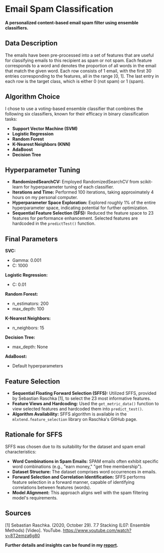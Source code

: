 # Email Spam Classification

**A personalized content-based email spam filter using ensemble classifiers.**

## Data Description

The emails have been pre-processed into a set of features that are useful for classifying emails to this recipient as spam or not spam. Each feature corresponds to a word and denotes the proportion of all words in the email that match the given word. Each row consists of 1 email, with the first 30 entries corresponding to the features, all in the range [0, 1]. The last entry in each row is the target class, which is either 0 (not spam) or 1 (spam).

## Algorithm Choice

I chose to use a voting-based ensemble classifier that combines the following six classifiers, known for their efficacy in binary classification tasks:

- **Support Vector Machine (SVM)**
- **Logistic Regression**
- **Random Forest**
- **K-Nearest Neighbors (KNN)**
- **AdaBoost**
- **Decision Tree**

## Hyperparameter Tuning

- **RandomizedSearchCV:** Employed RandomizedSearchCV from scikit-learn for hyperparameter tuning of each classifier.
- **Iterations and Time:** Performed 100 iterations, taking approximately 4 hours on my personal computer.
- **Hyperparameter Space Exploration:** Explored roughly 1% of the entire hyperparameter space, indicating potential for further optimization.
- **Sequential Feature Selection (SFS):** Reduced the feature space to 23 features for performance enhancement. Selected features are hardcoded in the `predictTest()` function.

## Final Parameters

**SVC:**

- Gamma: 0.001
- C: 1000

**Logistic Regression:**

- C: 0.01

**Random Forest:**

- n_estimators: 200
- max_depth: 100

**K-Nearest Neighbors:**

- n_neighbors: 15

**Decision Tree:**

- max_depth: None

**AdaBoost:**

- Default hyperparameters

## Feature Selection

- **Sequential Floating Forward Selection (SFFS):** Utilized SFFS, provided by Sebastian Raschka [1], to select the 23 most informative features.
- **Feature Views and Hardcoding:** Used the `get_metric_data()` function to view selected features and hardcoded them into `predict_test()`.
- **Algorithm Availability:** SFFS algorithm is available in the `mlxtend.feature_selection` library on Raschka's GitHub page.

## Rationale for SFFS

SFFS was chosen due to its suitability for the dataset and spam email characteristics:

- **Word Combinations in Spam Emails:** SPAM emails often exhibit specific word combinations (e.g., "earn money," "get free membership").
- **Dataset Structure:** The dataset comprises word occurrences in emails.
- **Forward Selection and Correlation Identification:** SFFS performs feature selection in a forward manner, capable of identifying correlations between features (words).
- **Model Alignment:** This approach aligns well with the spam filtering model's requirements.

## Sources

[1] Sebastian Raschka. (2020, October 29). 7.7 Stacking (L07: Ensemble Methods) [Video]. YouTube. https://www.youtube.com/watch?v=8T2emza6g80

**Further details and insights can be found in my [report].**

[report]: [https://www.mediafire.com/file/0yrlinc6u29jqhb/annotated-CSDS_340_Case_Study_1_Report.pdf/file](https://www.mediafire.com/file/0yrlinc6u29jqhb/annotated-CSDS_340_Case_Study_1_Report.pdf/file)
